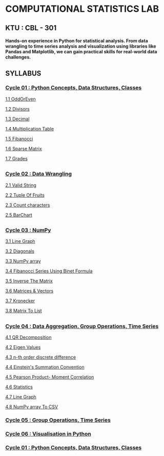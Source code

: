 # COMPUTATIONAL STATISTICS LAB

## KTU : CBL - 301

#### Hands-on experience in Python for statistical analysis. From data wrangling to time series analysis and visualization using libraries like Pandas and Matplotlib, we can gain practical skills for real-world data challenges.

## SYLLABUS

### [Cycle 01 : Python Concepts, Data Structures, Classes](./cycle1)

[1.1 OddOrEven](./cycle1/oddOrEven.py)

[1.2 Divisors](./cycle1/divisors.py)

[1.3 Decimal](./cycle1/diffBase.py)

[1.4 Multiplication Table](./cycle1/multiplicationTable.py)

[1.5 Fibanocci](./cycle1/fibanocci.py)

[1.6 Sparse Matrix](./cycle1/sparse.py)

[1.7 Grades](./cycle1/studGrades.py)

##

### [Cycle 02 : Data Wrangling](./cycle2)

[2.1 Valid String](./cycle2/string.py)

[2.2 Tuple Of Fruits](./cycle2/fruits.py)

[2.3 Count characters](./cycle2/count.py)

[2.5 BarChart](./cycle2/barchart.py)

##

### [Cycle 03 : NumPy](./cycle3)

[3.1 Line Graph](./cycle3/plot.py)

[3.2 Diagonals](./cycle3/diagonals.py)

[3.3 NumPy array](./cycle3/flattening.py)

[3.4 Fibanocci Series Using Binet Formula](./cycle3/Fibanocci.py)

[3.5 Inverse The Matrix](./cycle3/Inverse.py)

[3.6 Matrices & Vectors](./cycle3/Products.py)

[3.7 Kronecker](./cycle3/Kronecker.py)

[3.8 Matrix To List](./cycle3/matrixToList.py)

##

### [Cycle 04 : Data Aggregation, Group Operations, Time Series](./cycle4)

[4.1 QR Decomposition](./cycle4/QRDecomposition.py)

[4.2 Eigen Values](./cycle4/Eigen.py)

[4.3 n-th order discrete difference](./cycle4/difference.py)

[4.4 Einstein's Summation Convention](./cycle4/Einstein.py)

[4.5 Pearson Product- Moment Correlation](./cycle4/correaltion.py)

[4.6 Statistics](./cycle4/statistics.py)

[4.7 Line Graph](./cycle4/lineGraph.py)

[4.8 NumPy array To CSV](./cycle4/array.py)

### [Cycle 05 : Group Operations, Time Series](./cycle5)

### [Cycle 06 : Visualisation in Python](./cycle6)

### [Cycle 01 : Python Concepts, Data Structures, Classes](./cycle1)

#### []()
